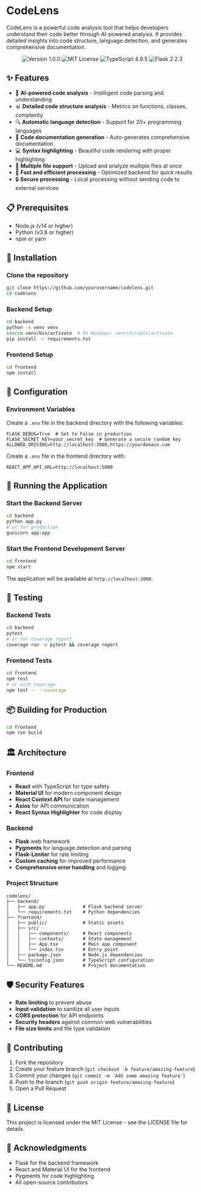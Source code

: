 # CodeLens

CodeLens is a powerful code analysis tool that helps developers understand their code better through AI-powered analysis. It provides detailed insights into code structure, language detection, and generates comprehensive documentation.

<div align="center">
  <img src="https://img.shields.io/badge/version-1.0.0-blue.svg" alt="Version 1.0.0" />
  <img src="https://img.shields.io/badge/license-MIT-green.svg" alt="MIT License" />
  <img src="https://img.shields.io/badge/typescript-4.9.5-blue.svg" alt="TypeScript 4.9.5" />
  <img src="https://img.shields.io/badge/flask-2.2.3-blue.svg" alt="Flask 2.2.3" />
</div>

## ✨ Features

- 🧠 **AI-powered code analysis** - Intelligent code parsing and understanding
- 📊 **Detailed code structure analysis** - Metrics on functions, classes, complexity
- 🔍 **Automatic language detection** - Support for 20+ programming languages
- 📝 **Code documentation generation** - Auto-generates comprehensive documentation
- 💻 **Syntax highlighting** - Beautiful code rendering with proper highlighting
- 📁 **Multiple file support** - Upload and analyze multiple files at once
- 🚀 **Fast and efficient processing** - Optimized backend for quick results
- 🔒 **Secure processing** - Local processing without sending code to external services

## 📋 Prerequisites

- Node.js (v14 or higher)
- Python (v3.8 or higher)
- npm or yarn

## 🚀 Installation

### Clone the repository

```bash
git clone https://github.com/yourusername/codelens.git
cd codelens
```

### Backend Setup

```bash
cd backend
python -m venv venv
source venv/bin/activate  # On Windows: venv\Scripts\activate
pip install -r requirements.txt
```

### Frontend Setup

```bash
cd frontend
npm install
```

## 🔧 Configuration

### Environment Variables

Create a `.env` file in the backend directory with the following variables:

```
FLASK_DEBUG=True  # Set to False in production
FLASK_SECRET_KEY=your_secret_key  # Generate a secure random key
ALLOWED_ORIGINS=http://localhost:3000,https://yourdomain.com
```

Create a `.env` file in the frontend directory with:

```
REACT_APP_API_URL=http://localhost:5000
```

## 🏃 Running the Application

### Start the Backend Server

```bash
cd backend
python app.py
# or for production
gunicorn app:app
```

### Start the Frontend Development Server

```bash
cd frontend
npm start
```

The application will be available at `http://localhost:3000`.

## 🧪 Testing

### Backend Tests

```bash
cd backend
pytest
# or for coverage report
coverage run -m pytest && coverage report
```

### Frontend Tests

```bash
cd frontend
npm test
# or with coverage
npm test -- --coverage
```

## 📦 Building for Production

```bash
cd frontend
npm run build
```

## 🏛️ Architecture

### Frontend

- **React** with TypeScript for type safety
- **Material UI** for modern component design
- **React Context API** for state management
- **Axios** for API communication
- **React Syntax Highlighter** for code display

### Backend

- **Flask** web framework
- **Pygments** for language detection and parsing
- **Flask-Limiter** for rate limiting
- **Custom caching** for improved performance
- **Comprehensive error handling** and logging

### Project Structure

```
codelens/
├── backend/
│   ├── app.py              # Flask backend server
│   └── requirements.txt    # Python dependencies
├── frontend/
│   ├── public/             # Static assets
│   ├── src/
│   │   ├── components/     # React components
│   │   ├── contexts/       # State management
│   │   ├── App.tsx         # Main app component
│   │   └── index.tsx       # Entry point
│   ├── package.json        # Node.js dependencies
│   └── tsconfig.json       # TypeScript configuration
└── README.md               # Project documentation
```

## 🛡️ Security Features

- **Rate limiting** to prevent abuse
- **Input validation** to sanitize all user inputs
- **CORS protection** for API endpoints
- **Security headers** against common web vulnerabilities
- **File size limits** and file type validation

## 🤝 Contributing

1. Fork the repository
2. Create your feature branch (`git checkout -b feature/amazing-feature`)
3. Commit your changes (`git commit -m 'Add some amazing feature'`)
4. Push to the branch (`git push origin feature/amazing-feature`)
5. Open a Pull Request

## 📄 License

This project is licensed under the MIT License - see the LICENSE file for details.

## 🙏 Acknowledgments

- Flask for the backend framework
- React and Material UI for the frontend
- Pygments for code highlighting
- All open-source contributors 
